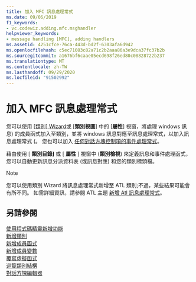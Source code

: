 ```yaml
---
title: 加入 MFC 訊息處理常式
ms.date: 09/06/2019
f1_keywords:
- vc.codewiz.adding.mfc.msghandler
helpviewer_keywords:
- message handling [MFC], adding handlers
ms.assetid: 4251cfce-76ca-443d-bd2f-6303afa6d942
ms.openlocfilehash: c5ec71083c82a71c2b2aaa86a3e9dca37fc37b2b
ms.sourcegitcommit: a1676bf6caae05ecd698f26ed80c08828722b237
ms.translationtype: MT
ms.contentlocale: zh-TW
ms.lasthandoff: 09/29/2020
ms.locfileid: "91502992"
---
```

# <a name="adding-an-mfc-message-handler"></a>加入 MFC 訊息處理常式

您可以使用 [[類別] Wizard](mfc-class-wizard.md)或 [**類別視圖**] 中的 [**屬性**] 視窗，將處理 windows 訊息) 的成員函式加入至類別，並將 windows 訊息對應至訊息處理常式，以加入訊息處理常式 (。 您也可以加入 [任何對話方塊控制項的事件處理常式](../../windows/adding-editing-or-deleting-controls.md)。

藉由使用 [ **類別目錄]** 或 [ **屬性** ] 視窗中 (**類別檢視**) 來定義訊息和事件處理函式，您可以自動更新訊息分派資料表 (或訊息對應) 和您的類別標頭檔。

> [!NOTE]
> 您可以使用類別 Wizard 將訊息處理常式新增至 ATL 類別;不過，某些結果可能會有所不同。 如需詳細資訊，請參閱 ATL 主題 [新增 Atl 訊息處理常式](../../atl/adding-an-atl-message-handler.md)。

## <a name="see-also"></a>另請參閱

[使用程式碼精靈新增功能](../../ide/adding-functionality-with-code-wizards-cpp.md)<br/>
[新增類別](../../ide/adding-a-class-visual-cpp.md)<br/>
[新增成員函式](../../ide/adding-a-member-function-visual-cpp.md)<br/>
[新增成員變數](../../ide/adding-a-member-variable-visual-cpp.md)<br/>
[覆寫虛擬函式](../../ide/overriding-a-virtual-function-visual-cpp.md)<br/>
[巡覽類別結構](../../ide/navigate-code-cpp.md)<br/>
[對話方塊編輯器](../../windows/dialog-editor.md)
